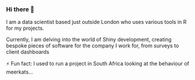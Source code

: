 ### Hi there 👋


I am a data scientist based just outside London who uses various tools in R for my projects. 

Currently, I am delving into the world of Shiny development, creating bespoke pieces of software for the company I work for, from surveys to client dashboards


⚡ Fun fact: I used to run a project in South Africa looking at the behaviour of meerkats...
